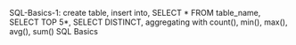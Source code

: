  SQL-Basics-1: create table, insert into, SELECT * FROM table_name, SELECT TOP 5*, SELECT DISTINCT, aggregating with count(), min(), max(), avg(), sum()
SQL Basics
